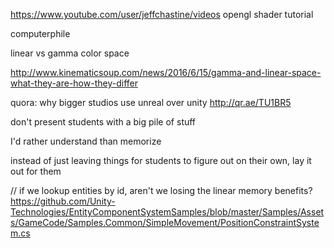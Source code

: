 











https://www.youtube.com/user/jeffchastine/videos opengl shader tutorial


computerphile 




linear vs gamma color space

http://www.kinematicsoup.com/news/2016/6/15/gamma-and-linear-space-what-they-are-how-they-differ


quora: why bigger studios use unreal over unity   http://qr.ae/TU1BR5









don't present students with a big pile of stuff

I'd rather understand than memorize


instead of just leaving things for students to figure out on their own, lay it out for them














// if we lookup entities by id, aren't we losing the linear memory benefits?
https://github.com/Unity-Technologies/EntityComponentSystemSamples/blob/master/Samples/Assets/GameCode/Samples.Common/SimpleMovement/PositionConstraintSystem.cs